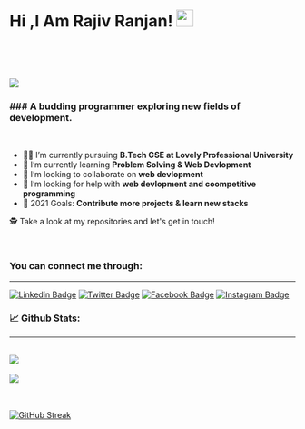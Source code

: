 # Hi ,I Am Rajiv Ranjan! <img src="https://raw.githubusercontent.com/debdutgoswami/debdutgoswami/master/assets/gifs/Hi.gif" width="30px"> <br> <br>

<br>

![](https://komarev.com/ghpvc/?username=rajivranjanmars&color=blue)<br>

<h3>### A budding programmer exploring new fields of development.</h3><br>

- 👨‍🏭 I’m currently pursuing **B.Tech CSE at Lovely Professional University** <br>
- 🏫 I’m currently learning **Problem Solving & Web Devlopment** <br>
- 🙌 I’m looking to collaborate on **web devlopment** <br>
- 🤔 I’m looking for help with **web devlopment and coompetitive programming**<br>
- 🥅 2021 Goals: **Contribute more projects & learn new stacks** <br>

🕵 Take a look at my repositories and let's get in touch!<br>

<br/>

### You can connect me through:

<hr/>

[![Linkedin Badge](https://img.shields.io/badge/-rajivranjanmars-blue?style=flat-square&logo=Linkedin&logoColor=white&link=https://www.linkedin.com/in/rajivranjanmars/)](https://www.linkedin.com/in/rajivranjanmars/)
[![Twitter Badge](https://img.shields.io/badge/-@rajivranjanmars-1ca0f1?style=flat-square&labelColor=1ca0f1&logo=twitter&logoColor=white&link=https://twitter.com/rajivranjanmars)](https://twitter.com/rajivranjanmars)
[![Facebook Badge](https://img.shields.io/badge/-rajivranjanmars-3b5998?style=flat-square&labelColor=3b5998&logo=facebook&logoColor=white&link=https://www.facebook.com/rajivranjanmars)](https://www.facebook.com/rajivranjanmars)
[![Instagram Badge](https://img.shields.io/badge/-@rajivranjanmars-E4405F?style=flat-square&logo=instagram&logoColor=white&link=https://www.instagram.com/rajivranjanmars)](https://www.instagram.com/rajivranjanmars)

### 📈 Github Stats:

<hr/>
<br>
<a href="https://github.com/rajivranjanmars">
<img align="center" src="https://github-readme-stats.vercel.app/api?username=rajivranjanmars&show_icons=true&include_all_commits=true&theme=midnight-purple&count_private=true">
</a>
<br><br>
<a href="https://github.com/remcohalman/github-readme-stats">
<img align="center" src="https://github-readme-stats.anuraghazra1.vercel.app/api/top-langs/?username=rajivranjanmars&layout=compact&theme=blue-green" />
</a>
<br>
<br><br>

[![GitHub Streak](https://github-readme-streak-stats.herokuapp.com/?user=rajivranjanmars)](https://git.io/streak-stats)
